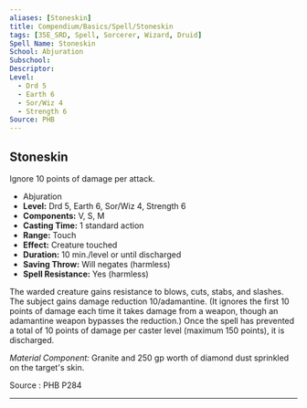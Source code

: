 ```yaml
---
aliases: [Stoneskin]
title: Compendium/Basics/Spell/Stoneskin
tags: [35E_SRD, Spell, Sorcerer, Wizard, Druid]
Spell Name: Stoneskin
School: Abjuration
Subschool: 
Descriptor: 
Level:
  - Drd 5
  - Earth 6
  - Sor/Wiz 4
  - Strength 6
Source: PHB
---
```



## Stoneskin

Ignore 10 points of damage per attack.

*   Abjuration
*   **Level:** Drd 5, Earth 6, Sor/Wiz 4, Strength 6
*   **Components:** V, S, M
*   **Casting Time:** 1 standard action
*   **Range:** Touch
*   **Effect:** Creature touched
*   **Duration:** 10 min./level or until discharged
*   **Saving Throw:** Will negates (harmless)
*   **Spell Resistance:** Yes (harmless)

<p>The warded creature gains resistance to blows, cuts, stabs, and slashes. The subject gains damage reduction 10/adamantine. (It ignores the first 10 points of damage each time it takes damage from a weapon, though an adamantine weapon bypasses the reduction.) Once the spell has prevented a total of 10 points of damage per caster level (maximum 150 points), it is discharged.</p><p><i>Material Component:</i> Granite and 250 gp worth of diamond dust sprinkled on the target's skin.</p>

Source : PHB P284

---
